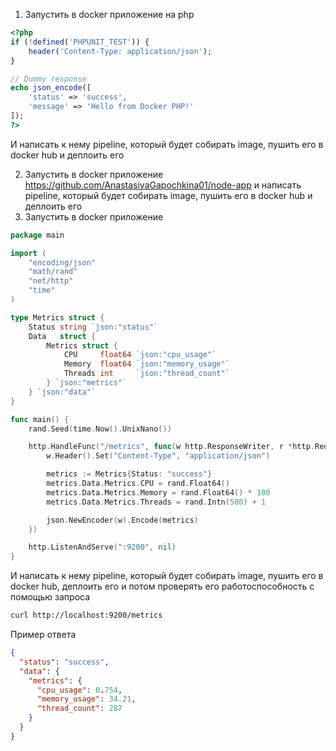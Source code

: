 1) Запустить в docker приложение на php
```php
<?php
if (!defined('PHPUNIT_TEST')) {
    header('Content-Type: application/json');
}

// Dummy response
echo json_encode([
    'status' => 'success',
    'message' => 'Hello from Docker PHP!'
]);
?>
```
И написать к нему pipeline, который  будет собирать image, пушить его в docker hub и деплоить его

2) Запустить в docker приложение https://github.com/AnastasiyaGapochkina01/node-app и написать pipeline, который  будет собирать image, пушить его в docker hub и деплоить его
3) Запустить в docker приложение
```go
package main

import (
	"encoding/json"
	"math/rand"
	"net/http"
	"time"
)

type Metrics struct {
	Status string `json:"status"`
	Data   struct {
		Metrics struct {
			CPU     float64 `json:"cpu_usage"`
			Memory  float64 `json:"memory_usage"`
			Threads int     `json:"thread_count"`
		} `json:"metrics"`
	} `json:"data"`
}

func main() {
	rand.Seed(time.Now().UnixNano())

	http.HandleFunc("/metrics", func(w http.ResponseWriter, r *http.Request) {
		w.Header().Set("Content-Type", "application/json")

		metrics := Metrics{Status: "success"}
		metrics.Data.Metrics.CPU = rand.Float64()
		metrics.Data.Metrics.Memory = rand.Float64() * 100
		metrics.Data.Metrics.Threads = rand.Intn(500) + 1

		json.NewEncoder(w).Encode(metrics)
	})

	http.ListenAndServe(":9200", nil)
}
```
И написать к нему pipeline, который  будет собирать image, пушить его в docker hub, деплоить его и потом проверять его работоспособность с помощью запроса
```bash
curl http://localhost:9200/metrics
```
Пример ответа
```json
{
  "status": "success",
  "data": {
    "metrics": {
      "cpu_usage": 0.754,
      "memory_usage": 34.21,
      "thread_count": 287
    }
  }
}
```
